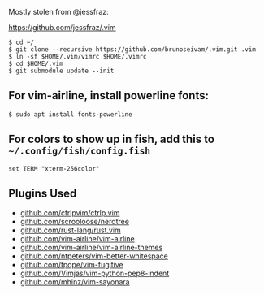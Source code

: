 Mostly stolen from @jessfraz:

https://github.com/jessfraz/.vim

```console
$ cd ~/
$ git clone --recursive https://github.com/brunoseivam/.vim.git .vim
$ ln -sf $HOME/.vim/vimrc $HOME/.vimrc
$ cd $HOME/.vim
$ git submodule update --init
```

## For vim-airline, install powerline fonts:

```console
$ sudo apt install fonts-powerline
```

## For colors to show up in fish, add this to `~/.config/fish/config.fish`

```
set TERM "xterm-256color"
```

## Plugins Used

* [github.com/ctrlpvim/ctrlp.vim](https://github.com/ctrlpvim/ctrlp.vim)
* [github.com/scrooloose/nerdtree](https://github.com/scrooloose/nerdtree)
* [github.com/rust-lang/rust.vim](https://github.com/rust-lang/rust.vim)
* [github.com/vim-airline/vim-airline](https://github.com/vim-airline/vim-airline)
* [github.com/vim-airline/vim-airline-themes](https://github.com/vim-airline/vim-airline-themes)
* [github.com/ntpeters/vim-better-whitespace](https://github.com/ntpeters/vim-better-whitespace)
* [github.com/tpope/vim-fugitive](https://github.com/tpope/vim-fugitive)
* [github.com/Vimjas/vim-python-pep8-indent](https://github.com/Vimjas/vim-python-pep8-indent)
* [github.com/mhinz/vim-sayonara](https://github.com/mhinz/vim-sayonara)
